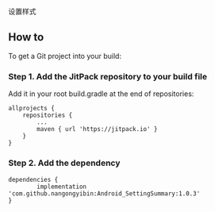 # 
设置样式


## How to ##


To get a Git project into your build:

### Step 1. Add the JitPack repository to your build file ###


Add it in your root build.gradle at the end of repositories:

    allprojects {
		repositories {
			...
			maven { url 'https://jitpack.io' }
		}
	}

### Step 2. Add the dependency ###

    dependencies {
	        implementation 'com.github.nangongyibin:Android_SettingSummary:1.0.3'
	}